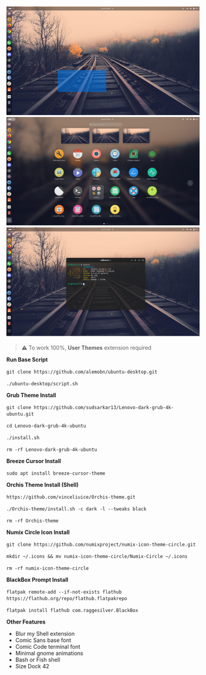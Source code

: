 ![Demo 01](docs/demo01.png)
![Demo 01](docs/demo02.png)
![Demo 01](docs/demo03.png)
---
> ⚠️ To work 100%, **User Themes** extension required

**Run Base Script**

`git clone https://github.com/alemobn/ubuntu-desktop.git`

`./ubuntu-desktop/script.sh`

**Grub Theme Install**

`git clone https://github.com/sudsarkar13/Lenovo-dark-grub-4k-ubuntu.git`

`cd Lenovo-dark-grub-4k-ubuntu`

`./install.sh`

`rm -rf Lenovo-dark-grub-4k-ubuntu`

**Breeze Cursor Install**

`sudo apt install breeze-cursor-theme`

**Orchis Theme Install (Shell)**

`https://github.com/vinceliuice/Orchis-theme.git`

`./Orchis-theme/install.sh -c dark -l --tweaks black`

`rm -rf Orchis-theme`

**Numix Circle Icon Install**

`git clone https://github.com/numixproject/numix-icon-theme-circle.git`

`mkdir ~/.icons && mv numix-icon-theme-circle/Numix-Circle ~/.icons`

`rm -rf numix-icon-theme-circle`

**BlackBox Prompt Install**

`flatpak remote-add --if-not-exists flathub https://flathub.org/repo/flathub.flatpakrepo`

`flatpak install flathub com.raggesilver.BlackBox`

**Other Features**

- Blur my Shell extension
- Comic Sans base font
- Comic Code terminal font
- Minimal gnome animations
- Bash or Fish shell
- Size Dock 42